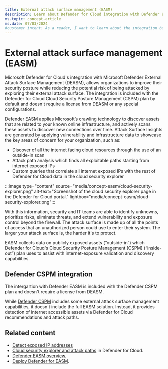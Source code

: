 ```yaml
---
title: External attack surface management (EASM)
description: Learn about Defender for Cloud integration with Defender External attack surface management (EASM) to enhance security and reduce the risk of attacks.
ms.topic: concept-article
ms.date: 07/03/2024
#customer intent: As a reader, I want to learn about the integration between Defender for Cloud and Defender External attack surface management (EASM) so that I can enhance my organization's security.
---
```


# External attack surface management (EASM)

Microsoft Defender for Cloud's integration with Microsoft Defender External Attack Surface Management (DEASM), allows organizations to improve their security posture while reducing the potential risk of being attacked by exploring their external attack surface. The integration is included with the Defender for Cloud Cloud Security Posture Management (CSPM) plan by default and doesn't require a license from DEASM or any special configurations.

Defender EASM applies Microsoft’s crawling technology to discover assets that are related to your known online infrastructure, and actively scans these assets to discover new connections over time. Attack Surface Insights are generated by applying vulnerability and infrastructure data to showcase the key areas of concern for your organization, such as:

- Discover of all the internet facing cloud resources through the use of an outside-in scan
- Attack path analysis which finds all exploitable paths starting from internet exposed IPs
- Custom queries that correlate all internet exposed IPs with the rest of Defender for Cloud data in the cloud security explorer

:::image type="content" source="media/concept-easm/cloud-security-explorer.png" alt-text="Screenshot of the cloud security explorer page in the Defender for Cloud portal." lightbox="media/concept-easm/cloud-security-explorer.png":::

With this information, security and IT teams are able to identify unknowns, prioritize risks, eliminate threats, and extend vulnerability and exposure control beyond the firewall. The attack surface is made up of all the points of access that an unauthorized person could use to enter their system. The larger your attack surface is, the harder it's to protect.

EASM collects data on publicly exposed assets (“outside-in”) which Defender for Cloud's  Cloud Security Posture Management (CSPM) (“inside-out”) plan uses to assist with internet-exposure validation and discovery capabilities.

## Defender CSPM integration

The intergartion with Defender EASM is included with the Defender CSPM plan and doesn't require a license from DEASM.

While [Defender CSPM](concept-cloud-security-posture-management.md) includes some external attack surface management capabilities, it doesn't include the full EASM solution. Instead, it provides detection of internet accessible assets via Defender for Cloud recommendations and attack paths.

## Related content
- [Detect exposed IP addresses](detect-exposed-ip-addresses.md)
- [Cloud security explorer and attack paths](concept-attack-path.md) in Defender for Cloud.
- [Defender EASM overview](../external-attack-surface-management/overview.md).
- [Deploy Defender for EASM](../external-attack-surface-management/deploying-the-defender-easm-azure-resource.md).
